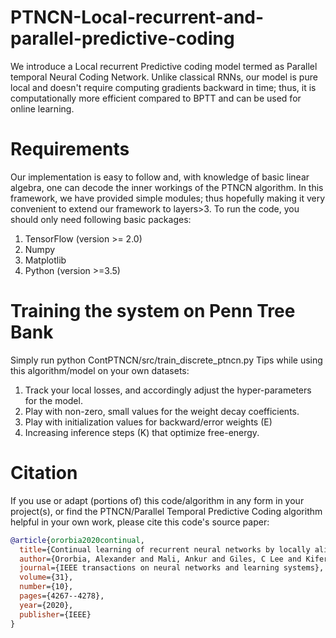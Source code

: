 # PTNCN-Local-recurrent-and-parallel-predictive-coding
We introduce a Local recurrent Predictive coding model termed as Parallel temporal Neural Coding Network. Unlike classical RNNs, our model is pure local and doesn't require computing gradients backward in time; thus, it is computationally more efficient compared to BPTT and can be used for online learning.

# Requirements
Our implementation is easy to follow and, with knowledge of basic linear algebra, one can decode the inner workings of the PTNCN algorithm. In this framework, we have provided simple modules; thus hopefully making it very convenient to extend our framework to layers>3.
To run the code, you should only need following basic packages:
1. TensorFlow (version >= 2.0)
2. Numpy
3. Matplotlib
4. Python (version >=3.5)

# Training the system on Penn Tree Bank
Simply run python ContPTNCN/src/train_discrete_ptncn.py
Tips while using this algorithm/model on your own datasets:
1. Track your local losses, and accordingly adjust the hyper-parameters for the model.
2. Play with non-zero, small values for the weight decay coefficients.
3. Play with initialization values for backward/error weights (E)
4. Increasing inference steps (K) that optimize free-energy.


# Citation

If you use or adapt (portions of) this code/algorithm in any form in your project(s), or
find the PTNCN/Parallel Temporal Predictive Coding algorithm helpful in your own work, please cite this code's source paper:
```bibtex
@article{ororbia2020continual,
  title={Continual learning of recurrent neural networks by locally aligning distributed representations},
  author={Ororbia, Alexander and Mali, Ankur and Giles, C Lee and Kifer, Daniel},
  journal={IEEE transactions on neural networks and learning systems},
  volume={31},
  number={10},
  pages={4267--4278},
  year={2020},
  publisher={IEEE}
}
```
